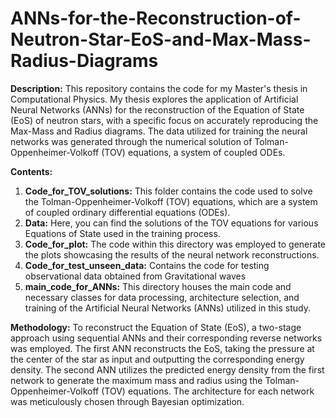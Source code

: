# ANNs-for-the-Reconstruction-of-Neutron-Star-EoS-and-Max-Mass-Radius-Diagrams

**Description:**
This repository contains the code for my Master's thesis in Computational Physics. My thesis explores the application of Artificial Neural Networks (ANNs) for the reconstruction of the Equation of State (EoS) of neutron stars, with a specific focus on accurately
reproducing the Max-Mass and Radius diagrams. The data utilized for training the neural networks was generated through the numerical solution of Tolman-Oppenheimer-Volkoff (TOV) equations, a system of coupled ODEs.

**Contents:**
1. **Code_for_TOV_solutions:** This folder contains the code used to solve the Tolman-Oppenheimer-Volkoff (TOV) equations, which are a system of coupled ordinary differential equations (ODEs).
2. **Data:** Here, you can find the solutions of the TOV equations for various Equations of State used in the training process.
3. **Code_for_plot:** The code within this directory was employed to generate the plots showcasing the results of the neural network reconstructions.
4. **Code_for_test_unseen_data:** Contains the code for testing observational data obtained from Gravitational waves
5. **main_code_for_ANNs:** This directory houses the main code and necessary classes for data processing, architecture selection, and training of the Artificial Neural Networks (ANNs) utilized in this study.

**Methodology:**
To reconstruct the Equation of State (EoS), a two-stage approach using sequential ANNs and their corresponding reverse networks was employed. The first ANN reconstructs the EoS, taking the pressure at the center of the star as input and outputting the corresponding energy density. The second ANN utilizes the predicted energy density from the first network to generate the maximum mass and radius using the Tolman-Oppenheimer-Volkoff (TOV) equations. The architecture for each network was meticulously chosen through Bayesian optimization.
